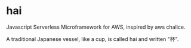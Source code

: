 # hai
Javascript Serverless Microframework for AWS, inspired by aws chalice.

A traditional Japanese vessel, like a cup, is called hai and written "杯".
